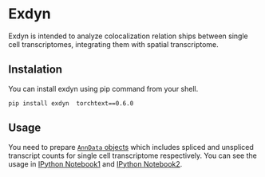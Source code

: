 # Exdyn
Exdyn is intended to analyze colocalization relation ships between single cell transcriptomes, integrating them with spatial transcriptome.

## Instalation
You can install exdyn using pip command from your shell.
```shell
pip install exdyn  torchtext==0.6.0
```

## Usage
You need to prepare [`AnnData` objects](https://anndata.readthedocs.io/en/latest/) which includes spliced and unspliced transcript counts for single cell transcriptome respectively. You can see the usage in [IPython Notebook1](tutorial/sim_analysis_batched_experimental_conditions.ipynb) and [IPython Notebook2](tutorial/scc_analysis_colocalization_conditions.ipynb).